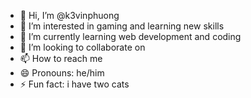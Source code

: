 - 👋 Hi, I’m @k3vinphuong
- 👀 I’m interested in gaming and learning new skills
- 🌱 I’m currently learning web development and coding
- 💞️ I’m looking to collaborate on 
- 📫 How to reach me 
- 😄 Pronouns: he/him
- ⚡ Fun fact: i have two cats

<!---
k3vinphuong/k3vinphuong is a ✨ special ✨ repository because its `README.md` (this file) appears on your GitHub profile.
You can click the Preview link to take a look at your changes.
--->
